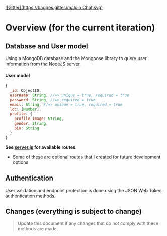 [![Gitter](https://badges.gitter.im/Join Chat.svg)](https://gitter.im/gmontalvoriv/quickee-app?utm_source=badge&utm_medium=badge&utm_campaign=pr-badge&utm_content=badge)

# Overview (for the current iteration)

## Database and User model

Using a MongoDB database and the Mongoose library to query user information from the NodeJS server.

#### User model

```javascript
{
  _id: ObjectID,
  username: String, //=> unique = true, required = true
  password: String, //=> required = true
  email: String, //=> unique = true, required = true
  loc: [Number],
  profile: {
    profile_image: String,
    gender: String,
    bio: String
  }
}
```

**See [server.js](https://github.com/gmontalvoriv/bb-backend/blob/master/server.js) for available routes**

- Some of these are optional routes that I created for future development options

## Authentication

User validation and endpoint protection is done using the JSON Web Token authentication methods.

## Changes (everything is subject to change)

> Update this document if any changes that do not comply with these methods are made.
